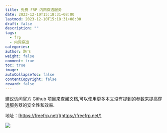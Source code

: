 ```yaml
---
title: 免费 FRP 内网穿透服务
date: 2023-12-10T15:18:31+08:00
lastmod: 2023-12-10T15:18:31+08:00
draft: false
description: ""
tags:
  - frp
  - 内网穿透
categories: 
author: 路飞
weight: false
comment: true
toc: true
image: 
autoCollapseToc: false
contentCopyright: false
reward: false
---
```

建议访问官方 Github 项目来查阅文档,可以使用更多本文没有提到的参数来提高穿透服务器的安全性和效率.

地址：[https://freefrp.net/](https://freefrp.net/)

![](https://jsd.cdn.zzko.cn/gh/woniu336/blog-image@main/img/202312101519995.png)